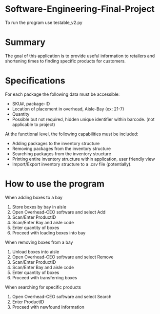 # Software-Engineering-Final-Project


To run the program use testable_v2.py


# Summary

The goal of this application is to provide useful information to retailers and shortening 
times to finding specific products for customers. 

# Specifications


For each package the following data must be accessible: 
- SKU#, package-ID 
- Location of placement in overhead, Aisle-Bay (ex: 21-7) 
- Quantity 
- Possible but not required, hidden unique identifier within barcode. (not applicable 
to project) 
 
At the functional level, the following capabilities must be included: 
- Adding packages to the inventory structure 
- Removing packages from the inventory structure 
- Searching packages from the inventory structure 
- Printing entire inventory structure within application, user friendly view 
- Import/Export inventory structure to a .csv file (potentially).

# How to use the program

When adding boxes to a bay 
1. Store boxes by bay in aisle 
2. Open Overhead-CEO software and select Add 
3. Scan/Enter ProductID 
4. Scan/Enter Bay and aisle code 
5. Enter quantity of boxes 
6. Proceed with loading boxes into bay 


When removing boxes from a bay


1. Unload boxes into aisle 
2. Open Overhead-CEO software and select Remove 
3. Scan/Enter ProductID 
4. Scan/Enter Bay and aisle code 
5. Enter quantity of boxes 
6. Proceed with transferring boxes 


When searching for specific products 


1. Open Overhead-CEO software and select Search 
2. Enter ProductID 
3. Proceed with newfound information
